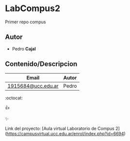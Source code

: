 # LabCompus2
Primer repo compus

## Autor
* Pedro **Cajal**

## Contenido/Descripcion

| Email | Autor |
|-------|-------|
|1915684@ucc.edu.ar| Pedro|

:octocat:

:+1:

:sparkles:

Link del proyecto: [Aula virtual Laboratorio de Compus 2] (https://campusvirtual.ucc.edu.ar/enrol/index.php?id=6694)